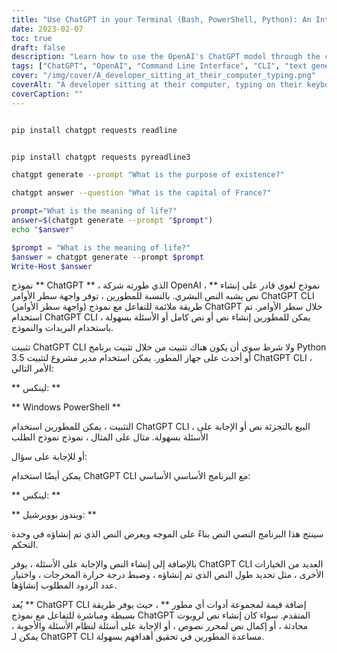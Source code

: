 ```yaml
---
title: "Use ChatGPT in your Terminal (Bash, PowerShell, Python): An Introduction to the ChatGPT CLI Tool for Developers"
date: 2023-02-07
toc: true
draft: false
description: "Learn how to use the OpenAI's ChatGPT model through the convenient Command Line Interface (CLI) for text generation and question answering with ease."
tags: ["ChatGPT", "OpenAI", "Command Line Interface", "CLI", "text generation", "question answering", "developer toolkit", "pip package manager", "Python 3.5", "PowerShell", "Bash"]
cover: "/img/cover/A_developer_sitting_at_their_computer_typing.png"
coverAlt: "A developer sitting at their computer, typing on their keyboard with the ChatGPT CLI open on their terminal."
coverCaption: ""
---
```

```bash

pip install chatgpt requests readline

```
```powershell

pip install chatgpt requests pyreadline3

```
```bash
chatgpt generate --prompt "What is the purpose of existence?"
```
```bash
chatgpt answer --question "What is the capital of France?"
```
```bash
prompt="What is the meaning of life?"
answer=$(chatgpt generate --prompt "$prompt")
echo "$answer"
```
```powershell
$prompt = "What is the meaning of life?"
$answer = chatgpt generate --prompt $prompt
Write-Host $answer
```
 نموذج ** ChatGPT ** ، الذي طورته شركة OpenAI ، ** نموذج لغوي قادر على إنشاء نص يشبه النص البشري. بالنسبة للمطورين ، توفر واجهة سطر الأوامر ChatGPT CLI (واجهة سطر الأوامر) طريقة ملائمة للتفاعل مع نموذج ChatGPT خلال سطر الأوامر. تم استخدام ChatGPT CLI ، يمكن للمطورين إنشاء نص أو نص كامل أو الأسئلة بسهولة باستخدام البريدات والنموذج.  تثبيت ChatGPT CLI ولا شرط سوى أن يكون هناك تثبيت من خلال تثبيت برنامج Python 3.5 أو أحدث على جهاز المطور. يمكن استخدام مدير مشروع لتثبيت ChatGPT CLI ، الأمر التالي:  ** لينكس: **  ** Windows PowerShell **  التثبيت ، يمكن للمطورين استخدام ChatGPT CLI ، البيع بالتجزئة نص أو الإجابة على الأسئلة بسهولة. مثال على المثال ، نموذج نموذج الطلب   أو للإجابة على سؤال:   يمكن أيضًا استخدام ChatGPT CLI مع البرنامج الأساسي الأساسي:  ** لينكس: **  ** ويندوز بوويرشيل: **  سينتج هذا البرنامج النصي النص بناءً على الموجه ويعرض النص الذي تم إنشاؤه في وحدة التحكم.  بالإضافة إلى إنشاء النص والإجابة على الأسئلة ، يوفر ChatGPT CLI العديد من الخيارات الأخرى ، مثل تحديد طول النص الذي تم إنشاؤه ، وضبط درجة حرارة المخرجات ، واختيار عدد الردود المطلوب إنشاؤها.  يُعد ** ChatGPT CLI إضافة قيمة لمجموعة أدوات أي مطور ** ، حيث يوفر طريقة بسيطة ومباشرة للتفاعل مع نموذج ChatGPT المتقدم. سواء كان إنشاء نص لروبوت محادثة ، أو إكمال نص لمحرر نصوص ، أو الإجابة على أسئلة لنظام الأسئلة والأجوبة ، يمكن لـ ChatGPT CLI مساعدة المطورين في تحقيق أهدافهم بسهولة.
